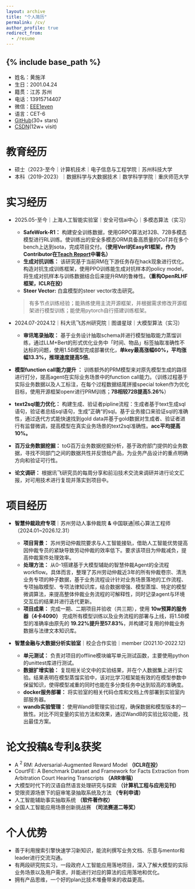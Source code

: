 ```yaml
---
layout: archive
title: "个人简历"
permalink: /cv/
author_profile: true
redirect_from:
  - /resume
---
```


{% include base_path %}
-------
* 姓名：黄施洋
* 生日：2001.04.24
* 籍贯：江苏 苏州
* 电话：13915714407
* 微信：[EEE1even](../images/wechat.jpg)
* 语言：CET-6
* [GitHub](https://github.com/EEE1even)(30+ stars)
* [CSDN](https://blog.csdn.net/weixin_48435461?spm=1000.2115.3001.5343)(12w+ visit)

教育经历
======
* 硕士（2023-至今｜计算机技术｜电子信息与工程学院｜苏州科技大学
* 本科（2019-2023）｜数据科学与大数据技术｜数学科学学院｜重庆师范大学 

实习经历
======
* 2025.05-至今｜上海人工智能实验室｜安全可信ai中心｜多模态算法（实习）
  * **SafeWork-R1：** 构建安全训练数据，使用GRPO算法对32B、72B多模态模型进行RL训练。使训练出的安全多模态ORM具备高质量的CoT并在多个bench上达到sota，完成项目交付。**（使用Verl的EasyR1框架，作为Contributor在[Teach Report](https://arxiv.org/abs/2507.18576)中署名）**
  * **生成对抗训练：** 该研究基于当前RM在下游任务存在hack现象进行优化。构造对抗生成训练框架，使用PPO训练能生成对抗样本的policy model，将生成对抗样本与训练数据结合后来提升RM的鲁棒性。**（重构OpenRLHF框架，ICLR在投）**
  * **Steer Vector:** 白盒模型的steer vector攻击研究。
  > 有多节点训练经验；能熟练使用主流开源框架，并根据需求修改开源框架进行模型训练；能使用pytorch自行搭建训练框架。
  
* 2024.07-2024.12｜科大讯飞苏州研究院｜图谱星球｜大模型算法（实习）
  * **审讯笔录抽取：** 基于业务设计抽取schema并进行模型抽取能力蒸馏训练，通过LLM+Bert的形式优化业务中「时间、物品」标签抽取准确性不达标的问题，使用1.5B模型完成部署优化，**单key最高涨幅60%，平均涨幅13.3%，推理速度提高5倍**。
* **模型function call能力提升 ：** 训练额外的PRM模型来对原先模型生成的路径进行打分，提高agent在实际业务场景中的function call能力。（训练过程基于实际业务数据以及人工标注，在每个过程数据结尾拼接special token作为优化目标，使用开源框架openr进行PRM训练；**7B相较72B提高5.26%**）
* **text2sql能力优化：** 构建生成、验证者pipline流程：生成者基于text生成sql语句，验证者总结sql语句，生成”正确“的sql。基于业务接口来验证sql的准确性，通过迭代方式能快速找到gold data并基于gold数据对生成者、验证者进行有监督微调，提高模型在真实业务场景的text2sql准确性。**acc平均提高10%。**
* **百万业务数据挖掘：** toG百万业务数据挖掘分析，基于政府部门提供的业务数据，寻找不同部门之间的数据共性并反馈给产品，为业务产品设计的重点明确方向和验证可行性。
* **论文调研：** 根据讯飞研究员的每周分享和前沿技术交流来调研并进行论文汇报，对可用技术进行复现并落实到项目中。

项目经历
======
* **智慧仲裁政府专项**｜苏州劳动人事仲裁院 **&** 中国联通|核心算法工程师（2024.01~2026.12.31）
  * **项目背景：** 苏州劳动仲裁院要求与人工智能接轨，借助人工智能优势提高因仲裁专员的紧缺导致劳动仲裁的效率低下。要求该项目为仲裁减负，提高仲裁案件处理效率。
  * **处理方法：** 从0-1搭建基于⼤模型辅助的智慧仲裁Agent的全流程workflow。具体而言，整理了苏州劳动仲裁近3年的所有仲裁卷宗、清洗业务专项的种⼦数据，基于业务流程设计针对业务场景落地的工作流程、专项抽取模型、专项法律知识库，结合数据增强、模型蒸馏、特定的模型微调算法，来提高整体仲裁业务流程的可解释性，同时记录agent与环境交互后的结果并进行迭代更新。
  * **项目成果：** 完成一期、二期项目并验收（共三期），使用 **10w预算的服务器（4卡4090）** 完成所有模型训练以及业务流程的部署与上线，将1.5B模型的准确率由原先的 **19.22%提升至57.83%**，并构建可复用的仲裁业务数据与法律文本知识库。

* **智慧金融与大数据分析实验室**｜校企合作实验｜member (2021.10-2022.12)
  * **单元测试：** 负责对项目的offline模块编写单元测试函数，主要使用python的unittest库进行测试。
  * **数据扩增实验：** 复现相关论文中的实验结果，并在个人数据集上进行实验。结果表明在模型蒸馏实验中，该对比学习框架能有效的在模型参数中保留知识，使得模型减重的同时也能在多分类任务中达到较高的准确度。
  * **docker服务部署：** 将实验室的相关代码仓库和文档上传部署到实验室内部服务器。
  * **wandb实验管理：** 使用WandB管理实验过程，确保数据和模型版本的一致性。对比不同变量的实验方法和效果，通过WandB的实验比较功能，找出最佳方案。

论文投稿&专利&获奖
======
* A $^2$ RM: Adversarial-Augmented Reward Model **（ICLR在投）**
* CourtFE: A Benchmark Dataset and Framework for Facts Extraction from Arbitration Court Hearing Transcripts **（ARR审稿）**
* 大模型时代下的汉语自然语言处理研究与探索 **（计算机工程与应用见刊）**
* 受限资源场景下的庭审笔录抽取系统及方法 **（专利申请）**
* 人工智能辅助事实抽取系统 **（软件著作权）**
* 全国人工智能应用场景创新挑战赛 **（司法赛道二等奖）**

个人优势
======
* 善于利用搜索引擎快速学习新知识，能流利撰写业务文档、乐意与mentor和leader进行交流沟通。
* 有两段研究院实习，一段政府人工智能应用落地项目，深入了解大模型的实际业务场景以及用户需求，并能进行对应的算法的应用落地和优化。
* 拥有产品思维，一个好的plan比技术堆叠带来的收益更高。


